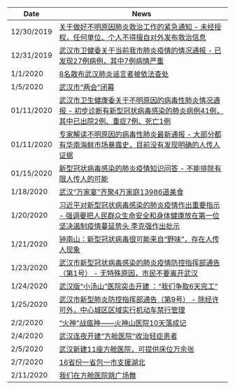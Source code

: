 |Date|News|
|-|-|
12/30/2019|[关于做好不明原因肺炎救治工作的紧急通知 - 未经授权，任何单位、个人不得擅自对外发布救治信息](https://www.nchrd.org/wp-content/uploads/2020/01/%E5%85%B3%E4%BA%8E%E5%81%9A%E5%A5%BD%E4%B8%8D%E6%98%8E%E5%8E%9F%E5%9B%A0%E8%82%BA%E7%82%8E%E6%95%91%E6%B2%BB%E5%B7%A5%E4%BD%9C%E7%9A%84%E7%B4%A7%E6%80%A5%E9%80%9A%E7%9F%A5.pdf)
12/31/2019|[武汉市卫健委关于当前我市肺炎疫情的情况通报 - 已发现27例病例，其中7例病情严重](http://wjw.wuhan.gov.cn/front/web/showDetail/2019123108989)
1/1/2020|[8名散布武汉肺炎谣言者被依法查处](https://www.thepaper.cn/newsDetail_forward_5402905)
1/5/2020|[武汉市“两会”闭幕](https://epaper.hubeidaily.net/pc/content/202001/11/content_16885.html)
01/11/2020|[武汉市卫生健康委关于不明原因的病毒性肺炎情况通报 - 初步诊断有新型冠状病毒感染的肺炎病例41例，其中已出院2例、重症7例、死亡1例](http://wjw.wuhan.gov.cn/front/web/showDetail/2020011109035)
01/11/2020|[专家解读不明原因的病毒性肺炎最新通报 - 大部分都有华南海鲜市场暴露史，目前没有发现明确的人传人证据](http://wjw.wuhan.gov.cn/front/web/showDetail/2020011109036)
01/15/2020|[新型冠状病毒感染的肺炎疫情知识问答 - 不能排除有限人传人的可能](http://wjw.wuhan.gov.cn/front/web/showDetail/2020011509040)
1/18/2020|[武汉“万家宴”齐聚4万家庭13986道美食](https://www.yidianzixun.com/article/0OT3wCWs/)
1/20/2020|[习近平对新型冠状病毒感染的肺炎疫情作出重要指示 - 强调要把人民群众生命安全和身体健康放在第一位 坚决遏制疫情蔓延势头 李克强作出批示](http://politics.people.com.cn/n1/2020/0120/c1024-31557456.html)
1/21/2020|[钟南山：新型冠状病毒很可能来自“野味”，存在人传人现象](https://news.sina.com.cn/o/2020-01-21/doc-iihnzhha3791299.shtml)
1/23/2020|[武汉市新型冠状病毒感染的肺炎疫情防控指挥部通告（第1号） - 无特殊原因，市民不要离开武汉](http://www.gov.cn/xinwen/2020-01/23/content_5471751.htm)
1/24/2020|[武汉版“小汤山”医院突击开建 ：“我们争取6天完工”](https://www.yicai.com/news/100480476.html)
1/25/2020|[武汉市新型肺炎防控指挥部通告（第9号） - 除经许可外，中心城区区域实行机动车禁行管理](http://www.gov.cn/xinwen/2020-01/25/content_5472165.htm)
2/2/2020|[“火神”战瘟神——火神山医院10天落成记](http://www.xinhuanet.com/politics/2020-02/03/c_1125523730.htm)
2/4/2020|[武汉连夜开建“方舱医院”收治轻症患者](https://baijiahao.baidu.com/s?id=1657553914208219353)
2/5/2020|[武汉新建11座方舱医院，可提供床位万余张](http://www.bjnews.com.cn/news/2020/02/04/684475.html)
2/7/2020|[16省份一省包一市支援湖北](http://politics.people.com.cn/n1/2020/0208/c1001-31576826.html)
2/11/2020|[我们在方舱医院跳广场舞](http://www.xinhuanet.com/2020-02/11/c_1125557194.htm)
